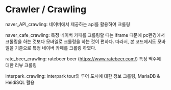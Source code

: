 # Crawler / Crawling

naver_API_crawling: 네이버에서 제공하는 api를 활용하여 크롤링

naver_cafe_crawling: 특정 네이버 카페를 크롤링할 때는 iframe 때문에 pc환경에서 크롤링을 하는 것보다 모바일로 크롤링을 하는 것이 편하다. 따라서, 본 코드에서도 모바일을 기준으로 특정 네이버 카페를 크롤링 하였다. 

rate_beer_crawling: ratebeer beer (https://www.ratebeer.com/) 특정 맥주에 대한 리뷰 크롤링

interpark_crawling: interpark tour의 투어 도시에 대한 정보 크롤링, MariaDB & HeidiSQL 활용
